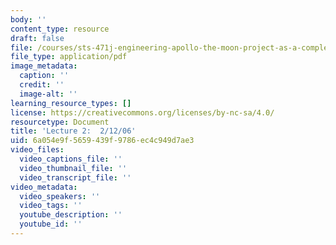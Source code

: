 ```yaml
---
body: ''
content_type: resource
draft: false
file: /courses/sts-471j-engineering-apollo-the-moon-project-as-a-complex-system-spring-2007/mitsts_471s07_lec02.pdf
file_type: application/pdf
image_metadata:
  caption: ''
  credit: ''
  image-alt: ''
learning_resource_types: []
license: https://creativecommons.org/licenses/by-nc-sa/4.0/
resourcetype: Document
title: 'Lecture 2:  2/12/06'
uid: 6a054e9f-5659-439f-9786-ec4c949d7ae3
video_files:
  video_captions_file: ''
  video_thumbnail_file: ''
  video_transcript_file: ''
video_metadata:
  video_speakers: ''
  video_tags: ''
  youtube_description: ''
  youtube_id: ''
---
```

